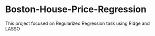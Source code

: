 # Boston-House-Price-Regression
This project focused on Regularized Regression task using Ridge and LASSO 
